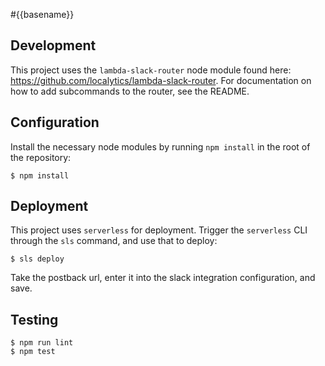 #{{basename}}

## Development

This project uses the `lambda-slack-router` node module found here: <https://github.com/localytics/lambda-slack-router>. For documentation on how to add subcommands to the router, see the README.

## Configuration

Install the necessary node modules by running `npm install` in the root of the repository:

    $ npm install

## Deployment

This project uses `serverless` for deployment. Trigger the `serverless` CLI through the `sls` command, and use that to deploy:

    $ sls deploy

Take the postback url, enter it into the slack integration configuration, and save.

## Testing

    $ npm run lint
    $ npm test
